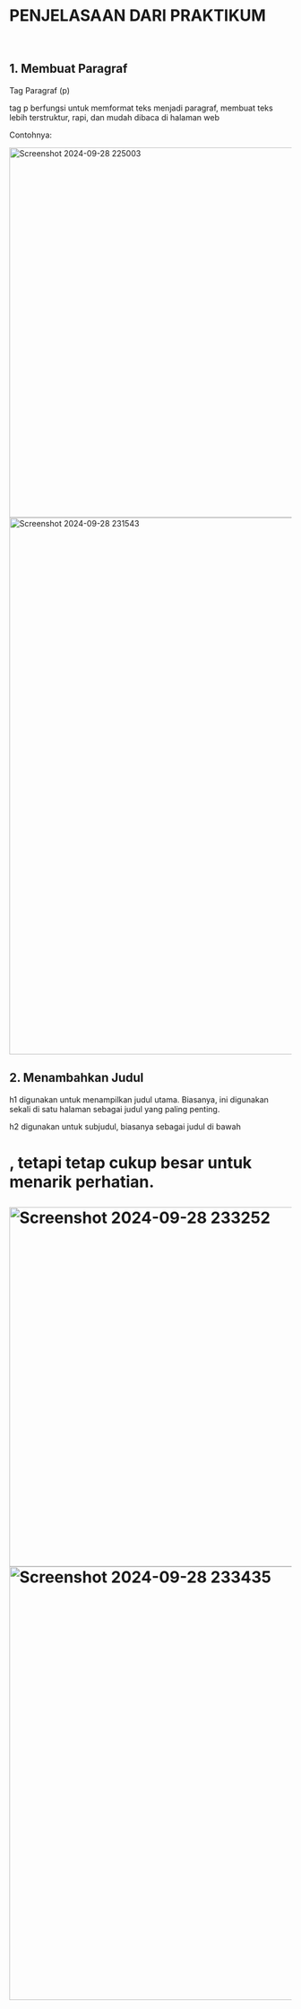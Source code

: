 <h1>PENJELASAAN DARI PRAKTIKUM</h1><br>
<h2>1. Membuat Paragraf</h2>
<P>Tag Paragraf (p)</P>
<P>tag p berfungsi untuk memformat teks menjadi paragraf, membuat teks lebih terstruktur, rapi, dan mudah dibaca di halaman web</P>
<p>Contohnya:</p>
<img width="659" alt="Screenshot 2024-09-28 225003" src="https://github.com/user-attachments/assets/4e697189-c917-4908-8df9-652cba760634">
<img width="956" alt="Screenshot 2024-09-28 231543" src="https://github.com/user-attachments/assets/c4780853-9ab2-4248-a9b3-b1e61fca3525"><br>
<h2>2. Menambahkan Judul</h2>
<P>h1 digunakan untuk menampilkan judul utama. Biasanya, ini digunakan sekali di satu halaman sebagai judul yang paling penting.
<p>h2 digunakan untuk subjudul, biasanya sebagai judul di bawah <h1>, tetapi tetap cukup besar untuk menarik perhatian.</P>
<img width="640" alt="Screenshot 2024-09-28 233252" src="https://github.com/user-attachments/assets/e471b98d-bff3-459d-9395-16081b5505bb">
<img width="772" alt="Screenshot 2024-09-28 233435" src="https://github.com/user-attachments/assets/8b37f90a-259e-40b7-a340-e2aaf0400384">

